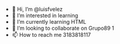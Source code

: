 - 👋 Hi, I’m @luisfvelez
- 👀 I’m interested in learning
- 🌱 I’m currently learning HTML
- 💞️ I’m looking to collaborate on Grupo89 1
- 📫 How to reach me 3183818117

<!---
luisfvelez/luisfvelez is a ✨ special ✨ repository because its `README.md` (this file) appears on your GitHub profile.
You can click the Preview link to take a look at your changes.
--->
